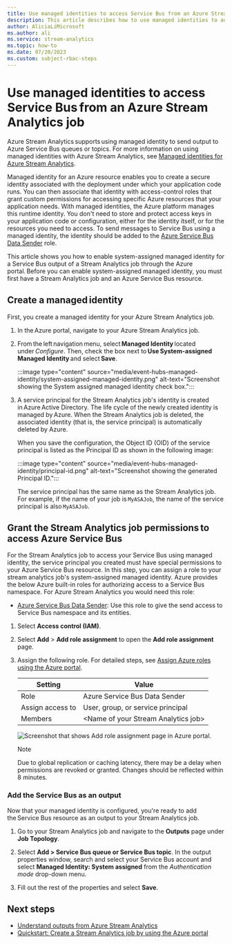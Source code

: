 ```yaml
---
title: Use managed identities to access Service Bus from an Azure Stream Analytics job
description: This article describes how to use managed identities to authenticate your Azure Stream Analytics job to an Azure Service Bus output.
author: AliciaLiMicrosoft 
ms.author: ali 
ms.service: stream-analytics
ms.topic: how-to
ms.date: 07/20/2023
ms.custom: subject-rbac-steps
---
```


# Use managed identities to access Service Bus from an Azure Stream Analytics job

Azure Stream Analytics supports using managed identity to send output to Azure Service Bus queues or topics. For more information on using managed identities with Azure Stream Analytics, see [Managed identities for Azure Stream Analytics](stream-analytics-managed-identities-overview.md).

Managed identity for an Azure resource enables you to create a secure identity associated with the deployment under which your application code runs. You can then associate that identity with access-control roles that grant custom permissions for accessing specific Azure resources that your application needs. With managed identities, the Azure platform manages this runtime identity. You don't need to store and protect access keys in your application code or configuration, either for the identity itself, or for the resources you need to access. To send messages to Service Bus using a managed identity, the identity should be added to the [Azure Service Bus Data Sender](../role-based-access-control/built-in-roles.md#azure-service-bus-data-sender) role.

This article shows you how to enable system-assigned managed identity for a Service Bus output of a Stream Analytics job through the Azure portal. Before you can enable system-assigned managed identity, you must first have a Stream Analytics job and an Azure Service Bus resource.

## Create a managed identity  

First, you create a managed identity for your Azure Stream Analytics job.  

1. In the Azure portal, navigate to your Azure Stream Analytics job.  

2. From the left navigation menu, select **Managed Identity** located under *Configure*. Then, check the box next to **Use System-assigned Managed Identity** and select **Save**.

   :::image type="content" source="media/event-hubs-managed-identity/system-assigned-managed-identity.png" alt-text="Screenshot showing the System assigned managed identity check box.":::  

3. A service principal for the Stream Analytics job's identity is created in Azure Active Directory. The life cycle of the newly created identity is managed by Azure. When the Stream Analytics job is deleted, the associated identity (that is, the service principal) is automatically deleted by Azure.  

   When you save the configuration, the Object ID (OID) of the service principal is listed as the Principal ID as shown in the following image:  

   :::image type="content" source="media/event-hubs-managed-identity/principal-id.png" alt-text="Screenshot showing the generated Principal ID.":::

   The service principal has the same name as the Stream Analytics job. For example, if the name of your job is `MyASAJob`, the name of the service principal is also `MyASAJob`.  

## Grant the Stream Analytics job permissions to access Azure Service Bus

For the Stream Analytics job to access your Service Bus using managed identity, the service principal you created must have special permissions to your Azure Service Bus resource. In this step, you can assign a role to your stream analytics job's system-assigned managed identity. Azure provides the below Azure built-in roles for authorizing access to a Service Bus namespace. For Azure Stream Analytics you would need this role:

- [Azure Service Bus Data Sender](../role-based-access-control/built-in-roles.md#azure-service-bus-data-sender): Use this role to give the send access to Service Bus namespace and its entities.

1. Select **Access control (IAM)**.

2. Select **Add** > **Add role assignment** to open the **Add role assignment** page.

3. Assign the following role. For detailed steps, see [Assign Azure roles using the Azure portal](../role-based-access-control/role-assignments-portal.yml).

    | Setting | Value |
    | --- | --- |
    | Role | Azure Service Bus Data Sender |
    | Assign access to | User, group, or service principal |
    | Members | \<Name of your Stream Analytics job> |

    ![Screenshot that shows Add role assignment page in Azure portal.](~/reusable-content/ce-skilling/azure/media/role-based-access-control/add-role-assignment-page.png)

    > [!NOTE]
    > Due to global replication or caching latency, there may be a delay when permissions are revoked or granted. Changes should be reflected within 8 minutes.
    

### Add the Service Bus as an output

Now that your managed identity is configured, you're ready to add the Service Bus resource as an output to your Stream Analytics job. 

1. Go to your Stream Analytics job and navigate to the **Outputs** page under **Job Topology**.

1. Select **Add > Service Bus queue or Service Bus topic**. In the output properties window, search and select your Service Bus account and select **Managed Identity: System assigned** from the *Authentication mode* drop-down menu.

1. Fill out the rest of the properties and select **Save**.

## Next steps

* [Understand outputs from Azure Stream Analytics](stream-analytics-define-outputs.md)
* [Quickstart: Create a Stream Analytics job by using the Azure portal](stream-analytics-quick-create-portal.md)

